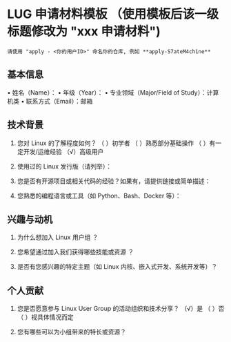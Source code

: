 # LUG 申请材料模板 （使用模板后该一级标题修改为 "xxx 申请材料")
    
    请使用 "apply - <你的用户ID>" 命名你的仓库, 例如 **apply-S7ateM4ch1ne** 

## 基本信息
•	姓名（Name）：
•	年级（Year）：
•	专业领域（Major/Field of Study）：计算机类
•	联系方式（Email）：邮箱

## 技术背景

1.	您对 Linux 的了解程度如何？
（ ）初学者
（ ）熟悉部分基础操作
（ ）有一定开发/运维经验
（√）高级用户

2.	使用过的 Linux 发行版（请列举）：

3.	您是否有开源项目或相关代码的经验？如果有，请提供链接或简单描述：

4.	您熟悉的编程语言或工具（如 Python、Bash、Docker 等）：


## 兴趣与动机

1.	为什么想加入 Linux 用户组 ？

2.	您希望通过加入我们获得哪些技能或资源 ？

3.	是否有您感兴趣的特定主题（如 Linux 内核、嵌入式开发、系统开发等）？


## 个人贡献

1.	您是否愿意参与 Linux User Group 的活动组织和技术分享？
（√）是
（ ）否
（ ）视具体情况而定

2.	您有哪些可以为小组带来的特长或资源？
